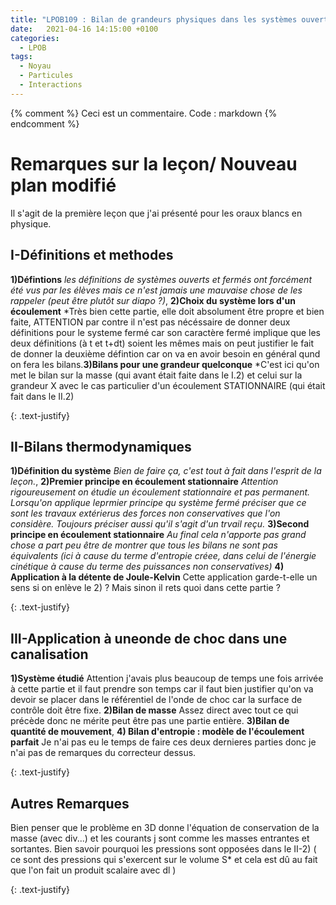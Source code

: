 ```yaml
---
title: "LPOB109 : Bilan de grandeurs physiques dans les systèmes ouverts"
date:   2021-04-16 14:15:00 +0100
categories:
  - LPOB
tags:
  - Noyau
  - Particules
  - Interactions
---
```

{% comment %}
Ceci est un commentaire. Code : markdown
{% endcomment %}

# Remarques sur la leçon/ Nouveau plan modifié
Il s'agit de la première leçon que j'ai présenté pour les oraux blancs en physique.

## I-Définitions et methodes 
**1)Défintions** *les définitions de systèmes ouverts et fermés ont forcément été vus par les élèves mais ce n'est jamais une mauvaise chose de les rappeler (peut 
être plutôt sur diapo ?)*, **2)Choix du système lors d'un écoulement** *Très bien cette partie, elle doit absolument être propre et bien faite, ATTENTION par contre
il n'est pas nécéssaire de donner deux définitions pour le systeme fermé car son caractère fermé implique que les deux définitions (à t et t+dt) soient les mêmes 
mais on peut justifier le fait de donner la deuxième défintion car on va en avoir besoin en général qund on fera les bilans.**3)Bilans pour une grandeur quelconque**
*C'est ici qu'on met le bilan sur la masse (qui avant était faite dans le I.2) et celui sur la grandeur X avec le cas particulier d'un écoulement STATIONNAIRE 
(qui était fait dans le II.2)

{: .text-justify}

## II-Bilans thermodynamiques
**1)Définition du système** *Bien de faire ça, c'est tout à fait dans l'esprit de la leçon.*, **2)Premier principe en écoulement stationnaire** *Attention
rigoureusement on étudie un écoulement stationnaire et pas permanent. Lorsqu'on applique leprmier principe qu système fermé préciser que ce sont les travaux 
extérierus des forces non conservatives que l'on considère. Toujours préciser aussi qu'il s'agit d'un trvail reçu.* **3)Second principe en écoulement stationnaire**
*Au final cela n'apporte pas grand chose a part peu être de montrer que tous les bilans ne sont pas équivalents (ici à cause du terme d'entropie créee, dans celui 
de l'énergie cinétique à cause du terme des puissances non conservatives)* **4) Application à la détente de Joule-Kelvin** Cette application garde-t-elle un sens si 
on enlève le 2) ? Mais sinon il rets quoi dans cette partie ? 

{: .text-justify}

## III-Application à uneonde de choc dans une canalisation
**1)Système étudié** Attention j'avais plus beaucoup de temps une fois arrivée à cette partie et il faut prendre son temps car il faut bien justifier qu'on va devoir 
se placer dans le référentiel de l'onde de choc car la surface de contrôle doit être fixe. **2)Bilan de masse** Assez direct avec tout ce qui précède donc ne mérite
peut être pas une partie entière. **3)Bilan de quantité de mouvement**, **4) Bilan d'entropie : modèle de l'écoulement parfait** Je n'ai pas eu le temps de faire ces 
deux dernieres parties donc je n'ai pas de remarques du correcteur dessus.

{: .text-justify}

## Autres Remarques
Bien penser que le problème en 3D donne l'équation de conservation de la masse (avec div...) et les courants j sont comme les masses entrantes et sortantes.
Bien savoir pourquoi les pressions sont opposées dans le II-2) ( ce sont des pressions qui s'exercent sur le volume S* et cela est dû au fait que l'on fait un produit
scalaire avec dl )

{: .text-justify}
